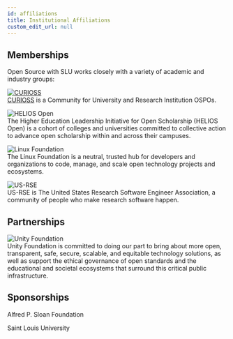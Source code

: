 ```yaml
---
id: affiliations
title: Institutional Affiliations
custom_edit_url: null
---
```


## Memberships

Open Source with SLU works closely with a variety of academic and industry groups:

[![CURIOSS](/img/curioss.svg)<br/>
CURIOSS](https://curioss.org/) is a Community for University and Research Institution OSPOs.

<!-- https://www.cscce.org/ Center for Scientific Collaboration and Community Engagement -->

![HELIOS Open](/img/helios_open.png)<br/>
The Higher Education Leadership Initiative for Open Scholarship (HELIOS Open) is a cohort of colleges and universities committed to collective action to advance open scholarship within and across their campuses. 

![Linux Foundation](/img/lf-stacked-color.png)<br/>
The Linux Foundation is a neutral, trusted hub for developers and organizations to code, manage, and scale open technology projects and ecosystems.

![US-RSE](/img/us-rse_logo_transparent.png)<br/>
US-RSE is The United States Research Software Engineer Association, a community of people who make research software happen.

## Partnerships

![Unity Foundation](/img/unity-foundation-logo.svg)<br/>
Unity Foundation is committed to doing our part to bring about more open, transparent, safe, secure, scalable, and equitable technology solutions, as well as support the ethical governance of open standards and the educational and societal ecosystems that surround this critical public infrastructure.


## Sponsorships

Alfred P. Sloan Foundation

Saint Louis University